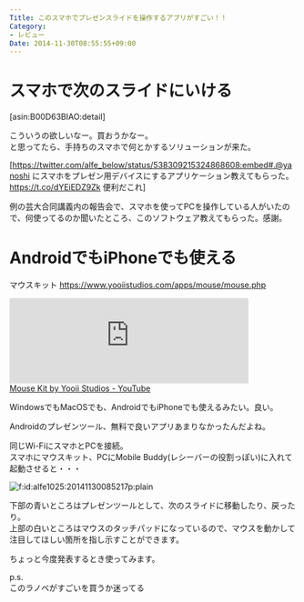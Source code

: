 ```yaml
---
Title: このスマホでプレゼンスライドを操作するアプリがすごい！！
Category:
- レビュー
Date: 2014-11-30T08:55:55+09:00
---
```


# スマホで次のスライドにいける

[asin:B00D63BIAO:detail]

こういうの欲しいなー。買おうかなー。  
と思ってたら、手持ちのスマホで何とかするソリューションが来た。


[https://twitter.com/alfe_below/status/538309215324868608:embed#.@yanoshi にスマホをプレゼン用デバイスにするアプリケーション教えてもらった。https://t.co/dYEiEDZ9Zk 便利だこれ]



例の芸大合同講義内の報告会で、スマホを使ってPCを操作している人がいたので、何使ってるのか聞いたところ、このソフトウェア教えてもらった。感謝。



<!-- more -->

# AndroidでもiPhoneでも使える

マウスキット https://www.yooiistudios.com/apps/mouse/mouse.php


<iframe width="420" frameborder="0" allowfullscreen="" src="https://youtube.googleapis.com/v/c-8hMP8-uLE&amp;source=uds"></iframe><br><a href="https://www.youtube.com/watch?v=c-8hMP8-uLE">Mouse Kit by Yooii Studios - YouTube</a>



WindowsでもMacOSでも、AndroidでもiPhoneでも使えるみたい。良い。

Androidのプレゼンツール、無料で良いアプリあまりなかったんだよね。

同じWi-FiにスマホとPCを接続。  
スマホにマウスキット、PCにMobile Buddy(レシーバーの役割っぽい)に入れて起動させると・・・

<p><span ><img src="https://cdn-ak.f.st-hatena.com/images/fotolife/a/alfe1025/20141130/20141130085217.png" alt="f:id:alfe1025:20141130085217p:plain" title="f:id:alfe1025:20141130085217p:plain" class="hatena-fotolife" itemprop="image"></span></p>


下部の青いところはプレゼンツールとして、次のスライドに移動したり、戻ったり。  
上部の白いところはマウスのタッチパッドになっているので、マウスを動かして注目してほしい箇所を指し示すことができます。

ちょっと今度発表するとき使ってみます。

p.s.  
このラノベがすごいを買うか迷ってる
